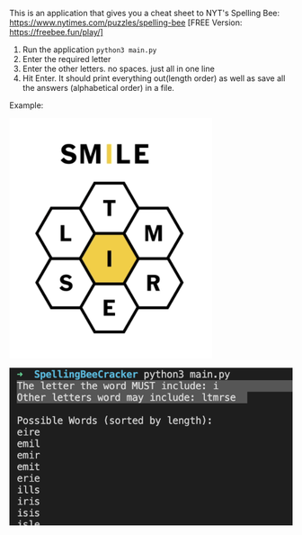 This is an application that gives you a cheat sheet to NYT's Spelling Bee: https://www.nytimes.com/puzzles/spelling-bee [FREE Version: https://freebee.fun/play/]

1) Run the application `python3 main.py`
2) Enter the required letter
3) Enter the other letters. no spaces. just all in one line
4) Hit Enter. It should print everything out(length order) as well as save all the answers (alphabetical order) in a file.

Example: 

![Alt text](./ExampleImages/ExapleSpellingBee.png?raw=true "Puzzle")

![Alt text](./ExampleImages/ExampleExecution.png?raw=true "Execution")
